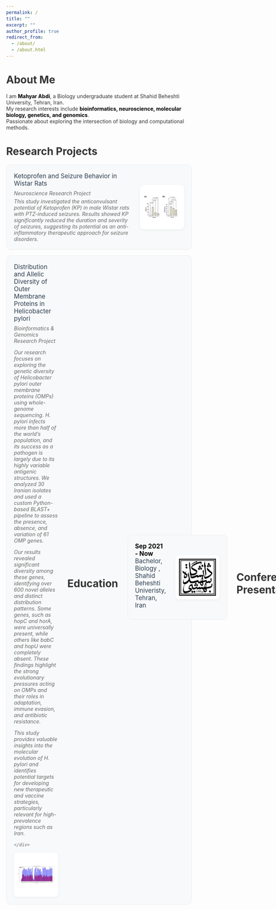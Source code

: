 ```yaml
---
permalink: /
title: ""
excerpt: ""
author_profile: true
redirect_from: 
  - /about/
  - /about.html
---
```


<style>
  dl {
    margin-bottom: 60px; /* 调整这个值以获得合适的间距 */
    clear: both;
  }

  /* 全局文本颜色 */
  body {
    color: #333; /* 主要文本颜色 */
    /* background-image: url('../images/bg.jpg'); 背景图片 */
    background-size: cover;
    background-position: center;
    background-attachment: fixed;
  }

  /* 链接颜色 */
  a {
    color: #0066cc; /* 链接颜色 */
  }

  /* 作者名字颜色 */
  strong {
    color: #000; /* 作者名字颜色 */
  }

  /* 年份标题颜色 */
  .year-title {
    color: #666;
  }

  /* 会议标签样式 */
  .conference-label {
    position: absolute;
    top: 10px;
    left: -5px;
    background-color: #2c3e50;  /* 深蓝色背景 */
    color: white;  /* 白色文字 */
    padding: 6px 12px;
    border-radius: 6px;
    font-size: 0.95em;
    font-weight: 600;
    letter-spacing: 0.5px;
    box-shadow: 0 2px 4px rgba(0, 0, 0, 0.2);
    z-index: 1;
    font-family: -apple-system, BlinkMacSystemFont, "Segoe UI", Roboto, "Helvetica Neue", Arial, sans-serif;
    font-style: italic;  /* 添加斜体 */
  }

  /* 鼠标悬停效果 */
  .conference-label:hover {
    background-color: #34495e;  /* 悬停时稍微变亮 */
    transition: background-color 0.2s ease;
  }

  dl dt img {
    width: 100%; /* 在移动端默认占满宽度 */
    aspect-ratio: 2/1; /* 设置宽高比为2:1，即高度为宽度的一半 */
    object-fit: cover; /* 确保图片不会被裁剪 */
    display: block;
    margin: 10px 10px 10px 0px; /* 适当的间距 */
    
    /* 添加美化效果 */
    border-radius: 8px; /* 让图片有轻微的圆角 */
    border: 2px solid #ddd; /* 添加淡灰色的边框 */
    box-shadow: 3px 3px 10px rgba(0, 0, 0, 0.2); /* 添加轻微阴影 */
    padding: 5px; /* 给图片一些内边距，让它不贴着边框 */
    background-color: #fff; /* 设置背景色，让图片更加干净 */
  }

  /* 在桌面端（宽度大于768px）时固定宽度 */
  @media screen and (min-width: 768px) {
    dl dt img {
      width: 350px;
    }
  }

  dl dt {
    position: relative;
  }

  hr {
    border: 1px solid #ebebeb; /* 调整分隔线的颜色和样式 */
    /* margin: 10px;  */
    clear: both; 
  }

  dl dd {
  margin-top: 5px; 
  margin-bottom: 5px;
}

  dl dd strong {
  font-weight: bold;
  color: black;
  }

  .co-first {
    color: red;
  }

  .down {
    transform: rotate(180deg);
  }

  /* 教育和工作经历卡片样式 */
  .experience-card, .education-card {
    display: flex;
    align-items: center;
    gap: 25px;
    margin-bottom: 15px;
    padding: 20px;
    background: #f8f9fa;
    border-radius: 12px;
    transition: all 0.3s ease;
    border: 1px solid #e9ecef;
  }

  .experience-card:hover, .education-card:hover {
    transform: translateY(-3px);
    box-shadow: 0 4px 15px rgba(0, 0, 0, 0.1);
    border-color: #dee2e6;
  }

  .experience-info, .education-info {
    flex: 1;
  }

  .experience-logo, .education-logo {
    flex-shrink: 0;
    width: 100px;
    height: 100px;
    display: flex;
    align-items: center;
    justify-content: center;
    background: white;
    border-radius: 10px;
    padding: 10px;
    box-shadow: 0 2px 8px rgba(0, 0, 0, 0.05);
  }

  .experience-logo img, .education-logo img {
    width: 100%;
    height: 100%;
    object-fit: contain;
  }

  .experience-title, .education-title {
    font-size: 1.2em;
    margin-bottom: 8px;
    color: #2c3e50;
  }

  .experience-title a, .education-title a {
    color: #2c3e50;
    text-decoration: none;
    transition: color 0.3s ease;
  }

  .experience-title a:hover, .education-title a:hover {
    color: #3498db;
  }

  .experience-role, .education-role {
    color: #666;
    font-style: italic;
    margin-bottom: 5px;
  }

  .experience-topics, .education-topics {
    color: #666;
    font-style: italic;
  }

  .section-title {
    font-size: 1.8em;
    color: #2c3e50;
    margin: 40px 0 20px;
    padding-bottom: 10px;
    border-bottom: 2px solid #ecf0f1;
  }

  /* 奖学金和荣誉部分样式 */
  .honors-list {
    list-style: none;
    padding: 0;
  }

  .honors-list li {
    margin-bottom: 15px;
    padding: 15px 20px;
    background: #f8f9fa;
    border-radius: 8px;
    border-left: 4px solid #3498db;
    transition: transform 0.3s ease, box-shadow 0.3s ease;
  }

  .honors-list li:hover {
    transform: translateX(5px);
    box-shadow: 0 2px 8px rgba(0, 0, 0, 0.1);
  }

  .honors-list li strong {
    color: #2c3e50;
  }

  .honors-list li a {
    color: #3498db;
    text-decoration: none;
    transition: color 0.3s ease;
  }

  .honors-list li a:hover {
    color: #2980b9;
  }

  /* 服务部分样式 */
  .service-section {
    margin-bottom: 30px;
  }

  .service-section h3 {
    color: #2c3e50;
    font-size: 1.3em;
    margin: 25px 0 15px;
    padding-bottom: 8px;
    border-bottom: 2px solid #ecf0f1;
  }

  .service-list {
    list-style: none;
    padding: 0;
  }

  .service-list li {
    margin-bottom: 12px;
    padding: 12px 15px;
    background: #f8f9fa;
    border-radius: 6px;
    transition: transform 0.3s ease;
  }

  .service-list li:hover {
    transform: translateX(5px);
  }

  .service-list li a {
    color: #3498db;
    text-decoration: none;
    transition: color 0.3s ease;
  }

  .service-list li a:hover {
    color: #2980b9;
  }

.hobbies-gallery {
  display: grid;
  grid-template-columns: repeat(auto-fill, minmax(280px, 1fr));
  gap: 15px;
  margin-top: 15px;
}

.hobbies-gallery img {
  width: 100%;
  height: 100%;
  object-fit: cover;
  border-radius: 10px;
  box-shadow: 0 3px 8px rgba(0,0,0,0.2);
  transition: transform 0.3s ease, box-shadow 0.3s ease;
}

.hobbies-gallery img:hover {
  transform: scale(1.03);
  box-shadow: 0 6px 16px rgba(0,0,0,0.3);
}

/* Force horizontal images into one row */
.wide-row {
  grid-column: 1 / -1; /* span full width of grid */
  display: grid;
  grid-template-columns: 1fr 1fr;
  gap: 15px;
}


</style>

<!-- {% if site.google_scholar_stats_use_cdn %}
{% assign gsDataBaseUrl = "https://cdn.jsdelivr.net/gh/" | append: site.repository | append: "@" %}
{% else %}
{% assign gsDataBaseUrl = "https://raw.githubusercontent.com/" | append: site.repository | append: "/" %}
{% endif %}
{% assign url = gsDataBaseUrl | append: "google-scholar-stats/gs_data_shieldsio.json" %} -->

<span class='anchor' id='about-me'></span>


# About Me

I am **Mahyar Abdi**, a Biology undergraduate student at Shahid Beheshti University, Tehran, Iran.  
My research interests include **bioinformatics, neuroscience, molecular biology, genetics, and genomics**.  
Passionate about exploring the intersection of biology and computational methods.  


# Research Projects  

<div class="experience-card">
  <div class="experience-info">
    <div class="experience-title">
      Ketoprofen and Seizure Behavior in Wistar Rats
    </div>
    <div class="experience-role">Neuroscience Research Project</div>
    <div class="experience-topics">
      This study investigated the anticonvulsant potential of Ketoprofen (KP) in male Wistar rats 
      with PTZ-induced seizures. Results showed KP significantly reduced the duration and severity 
      of seizures, suggesting its potential as an anti-inflammatory therapeutic approach for seizure disorders.
    </div>
  </div>
  <div class="experience-logo">
    <img src="../images/seizure-project.jpg" alt="Seizure Research Project" />
  </div>
</div>

<div class="experience-card">
  <div class="experience-info">
    <div class="experience-title">
      Distribution and Allelic Diversity of Outer Membrane Proteins in Helicobacter pylori
    </div>
    <div class="experience-role">Bioinformatics & Genomics Research Project</div>
    <div class="experience-topics">
      <p>
Our research focuses on exploring the genetic diversity of <i>Helicobacter pylori</i> outer membrane proteins (OMPs) using whole-genome sequencing. <i>H. pylori</i> infects more than half of the world’s population, and its success as a pathogen is largely due to its highly variable antigenic structures. We analyzed 30 Iranian isolates and used a custom Python-based BLAST+ pipeline to assess the presence, absence, and variation of 61 OMP genes.
</p>

<p>
Our results revealed significant diversity among these genes, identifying over 600 novel alleles and distinct distribution patterns. Some genes, such as <i>hopC</i> and <i>horA</i>, were universally present, while others like <i>babC</i> and <i>hopU</i> were completely absent. These findings highlight the strong evolutionary pressures acting on OMPs and their roles in adaptation, immune evasion, and antibiotic resistance.
</p>

<p>
This study provides valuable insights into the molecular evolution of <i>H. pylori</i> and identifies potential targets for developing new therapeutic and vaccine strategies, particularly relevant for high-prevalence regions such as Iran.
</p>

    </div>
  </div>
  <div class="experience-logo">
    <img src="../images/hpylori-project.jpg" alt="Helicobacter pylori Research Project" />
  </div>
</div>

# Education

<div class="education-card">
  <div class="education-info">
    <div class="education-title">
      <strong>Sep 2021 - Now</strong><br/>
      Bachelor, Biology , Shahid Beheshti Univeristy, Tehran, Iran
    </div>
  </div>
  <div class="education-logo">
    <img src="../images/Sbu-logo.png" alt="SBU logo" />
  </div>
</div>

# Conference Presentations  

<div class="experience-card">
  <div class="experience-info">
    <div class="experience-title">
      4th International Iranian Conference on Bioinformatics
    </div>
    <div class="experience-role">Poster Presentation</div>
    <div class="experience-topics">
      *Distribution and Allelic Diversity of Outer Membrane Proteins in Helicobacter pylori: Implications for Vaccine Development and Therapeutic Approach*  
      Faculty of Engineering, University of Zanjan — February 4-6, 2025
    </div>
  </div>
  <div class="experience-logo">
    <img src="../images/bioinformatics-conf.jpg" alt="Bioinformatics Conference" />
  </div>
</div>

<div class="experience-card">
  <div class="experience-info">
    <div class="experience-title">
      23rd National & 11th International Iranian Congress of Biology
    </div>
    <div class="experience-role">Poster Presentation </div>
    <div class="experience-topics">
      *Ketoprofen reduced the intensity of seizure behavior in a PTZ-induced seizure model in male Wistar rats*  
      University of Tehran, Tehran, Iran — September 9-11, 2024
    </div>
  </div>
  <div class="experience-logo">
    <img src="../images/biology-conf.jpg" alt="Biology Congress" />
  </div>
</div>

<div class="experience-card">
  <div class="experience-info">
    <div class="experience-title">
      21st Iranian Congress on Epilepsy
    </div>
    <div class="experience-role">Poster Presentation(Co-Author)</div>
    <div class="experience-topics">
      *Ketoprofen alleviates seizure by downregulating NF-κB gene expression in male Wistar rats*  
      Tehran, Iran — October 23-25, 2024
    </div>
  </div>
  <div class="experience-logo">
    <img src="../images/epilepsy-conff.jpg" alt="Epilepsy Congress" />
  </div>
</div>



<div class="experience-card">
  <div class="experience-info">
    <div class="experience-title">
      21st Iranian Congress on Epilepsy
    </div>
    <div class="experience-role">Poster Presentation(Co-Author)</div>
    <div class="experience-topics">
      *The attenuating effect of tolfenamic acid on NF-κB gene expression in the seizure model of male Wistar rats*  
      Tehran, Iran — October 23-25, 2024
    </div>
  </div>
  <div class="experience-logo">
    <img src="../images/epilepsy-conf.jpg" alt="Epilepsy Congress" />
  </div>
</div>



# Experience



<div class="experience-card">
  <div class="experience-info">
    <div class="experience-title">
      Shahid Beheshti University
    </div>
    <div class="experience-role"> Research Assistant </div>
    <div class="experience-topics">June 2023 - Now</div>
  </div>
  <div class="experience-logo">
    <img src="../images/Sbu-logo.png" alt="SBU logo" />
  </div>
</div>

<div class="experience-card">
  <div class="experience-info">
    <div class="experience-title">
      Shahid Beheshti University
    </div>
    <div class="experience-role">Teaching Assistant </div>
    <div class="experience-topics">Sep 2024 - Now</div>
  </div>
  <div class="experience-logo">
    <img src="../images/Sbu-logo.png" alt="SBU logo" />
  </div>
</div>

<div class="experience-card">
  <div class="experience-info">
    <div class="experience-title">
      Primer Journl
    </div>
    <div class="experience-role">Head writer</div>
    <div class="experience-topics">Jul 2021 - Nov 2023</div>
  </div>
  <div class="experience-logo">
    <img src="../images/primer-logo.jpg" alt="Primer journal logo" />
  </div>
</div>




# Courses






# Hobbies

The principle I live by is *Kaizen* — the Japanese philosophy of constant improvement.  
I believe that every day is an opportunity to grow, even if it is only by 1%. It’s not about being invincible, it’s about being unstoppable.  

In my free time, I embrace this mindset through sports, trekking in nature, and photography, as well as writing and reading.  
Each activity is a reminder that small, consistent steps can lead to lasting strength, creativity, and balance in life.  

Here are some of my works:
<div class="hobbies-gallery">
  <img src="images/mahyar-abdi-north-jungle.jpg" alt="jungle view">
  <img src="images/mahyar-abdi-lake-iran.jpg" alt="Lake and mountain landscape">
  <img src="images/mahyar-abdi-jungle-after-rain.jpg" alt="jungle after the rain">
  <img src="images/mahyar-abdi-caspiansea.jpg" alt="beach of caspian sea">

<p style="margin-top:20px;">
  In case you’re curious, you can explore more of my adventures and photography on 
  <a href="https://unsplash.com/@mahyar789  " target="_blank">Unsplash</a>.
</p>





<!-- <script type="text/javascript" id="mmvst_globe" src="//mapmyvisitors.com/globe.js?d=HVZ1dytXl71ZnJux6Lqi9u_XgGZap1uRgqVjt2_TcTc"></script> -->

<br>
<br>
<br>
<br>
